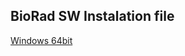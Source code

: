 ## BioRad SW Instalation file
[Windows 64bit](\\astra.cxi.tul.cz\public\jakub.riha\public_html\BioRad_1.0_x86_64.exe)

